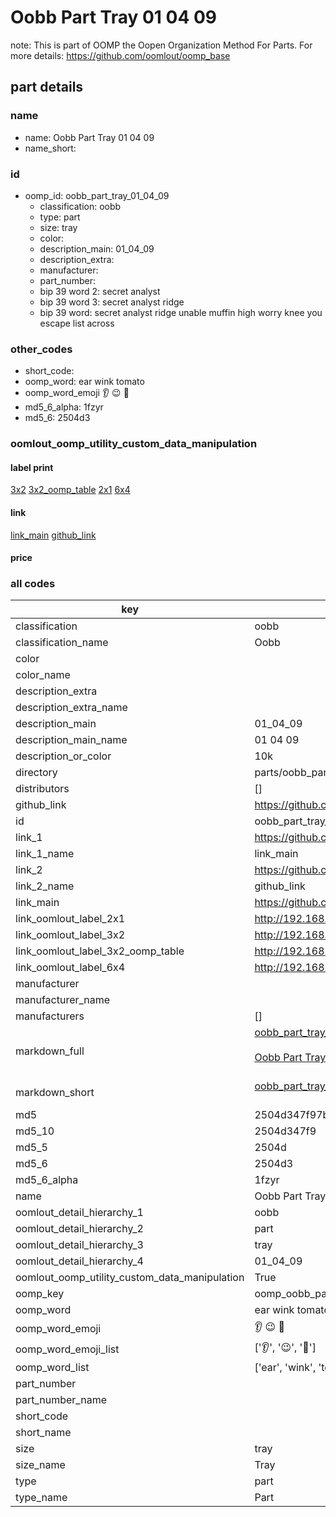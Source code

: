 # Oobb Part Tray 01 04 09  

note: This is part of OOMP the Oopen Organization Method For Parts. For more details: https://github.com/oomlout/oomp_base

##  part details





### name
* name: Oobb Part Tray 01 04 09
* name_short: 
### id
* oomp_id: oobb_part_tray_01_04_09
  * classification: oobb
  * type: part
  * size: tray
  * color: 
  * description_main: 01_04_09
  * description_extra: 
  * manufacturer: 
  * part_number: 
  * bip 39 word 2: secret analyst
  * bip 39 word 3: secret analyst ridge
  * bip 39 word: secret analyst ridge unable muffin high worry knee you escape list across

### other_codes
* short_code: 
* oomp_word: ear wink tomato
* oomp_word_emoji :ear: :wink: :tomato:
* md5_6_alpha: 1fzyr
* md5_6: 2504d3






### oomlout_oomp_utility_custom_data_manipulation
#### label print
[3x2](http://192.168.1.245:1112/?label=oomp%201fzyr)
[3x2_oomp_table](http://192.168.1.107:1112/?label=oomp%201fzyr)
[2x1](http://192.168.1.242:1112/?label=oomp%201fzyr)
[6x4](http://192.168.1.55:1112/?label=oomp%201fzyr)    

#### link

[link_main](https://github.com/oomlout/oomlout_oomp_current_version_messy/tree/main/parts/oobb_part_tray_01_04_09) [github_link](https://github.com/oomlout/oomlout_oomp_part_src/tree/main/parts/oobb_part_tray_01_04_09)                             

#### price







### all codes 
| key | value |  
| --- | --- |  
| classification | oobb |  
| classification_name | Oobb |  
| color |  |  
| color_name |  |  
| description_extra |  |  
| description_extra_name |  |  
| description_main | 01_04_09 |  
| description_main_name | 01 04 09 |  
| description_or_color | 10k |  
| directory | parts/oobb_part_tray_01_04_09 |  
| distributors | [] |  
| github_link | https://github.com/oomlout/oomlout_oomp_part_src/tree/main/parts/oobb_part_tray_01_04_09 |  
| id | oobb_part_tray_01_04_09 |  
| link_1 | https://github.com/oomlout/oomlout_oomp_current_version_messy/tree/main/parts/oobb_part_tray_01_04_09 |  
| link_1_name | link_main |  
| link_2 | https://github.com/oomlout/oomlout_oomp_part_src/tree/main/parts/oobb_part_tray_01_04_09 |  
| link_2_name | github_link |  
| link_main | https://github.com/oomlout/oomlout_oomp_current_version_messy/tree/main/parts/oobb_part_tray_01_04_09 |  
| link_oomlout_label_2x1 | http://192.168.1.242:1112/?label=oomp%201fzyr |  
| link_oomlout_label_3x2 | http://192.168.1.245:1112/?label=oomp%201fzyr |  
| link_oomlout_label_3x2_oomp_table | http://192.168.1.107:1112/?label=oomp%201fzyr |  
| link_oomlout_label_6x4 | http://192.168.1.55:1112/?label=oomp%201fzyr |  
| manufacturer |  |  
| manufacturer_name |  |  
| manufacturers | [] |  
| markdown_full | [oobb_part_tray_01_04_09](https://github.com/oomlout/oomlout_oomp_current_version_messy/tree/main/parts/oobb_part_tray_01_04_09)<br>[](https://github.com/oomlout/oomlout_oomp_current_version_messy/tree/main/parts/oobb_part_tray_01_04_09)<br>[Oobb Part Tray 01 04 09](https://github.com/oomlout/oomlout_oomp_current_version_messy/tree/main/parts/oobb_part_tray_01_04_09)<br><br> |  
| markdown_short | [oobb_part_tray_01_04_09](https://github.com/oomlout/oomlout_oomp_current_version_messy/tree/main/parts/oobb_part_tray_01_04_09)<br><br> |  
| md5 | 2504d347f97b9fb9ae489ec573021614 |  
| md5_10 | 2504d347f9 |  
| md5_5 | 2504d |  
| md5_6 | 2504d3 |  
| md5_6_alpha | 1fzyr |  
| name | Oobb Part Tray 01 04 09 |  
| oomlout_detail_hierarchy_1 | oobb |  
| oomlout_detail_hierarchy_2 | part |  
| oomlout_detail_hierarchy_3 | tray |  
| oomlout_detail_hierarchy_4 | 01_04_09 |  
| oomlout_oomp_utility_custom_data_manipulation | True |  
| oomp_key | oomp_oobb_part_tray_01_04_09 |  
| oomp_word | ear wink tomato |  
| oomp_word_emoji | :ear: :wink: :tomato: |  
| oomp_word_emoji_list | [':ear:', ':wink:', ':tomato:'] |  
| oomp_word_list | ['ear', 'wink', 'tomato'] |  
| part_number |  |  
| part_number_name |  |  
| short_code |  |  
| short_name |  |  
| size | tray |  
| size_name | Tray |  
| type | part |  
| type_name | Part |  
